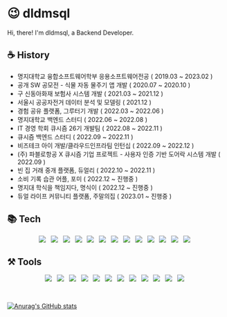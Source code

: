 # 😉 dldmsql

Hi, there! I'm dldmsql, a Backend Developer.

## ☕️ History
- 명지대학교 융합소프트웨어학부 응용소프트웨어전공 ( 2019.03 ~ 2023.02 )
- 공개 SW 공모전 - 식물 자동 물주기 앱 개발 ( 2020.07 ~ 2020.10 )
- 구 신동아화재 보험사 시스템 개발 ( 2021.03 ~ 2021.12 )
- 서울시 공공자전거 데이터 분석 및 모델링 ( 2021.12 )
- 경험 공유 플랫폼, 그루터기 개발 ( 2022.03 ~ 2022.06 )
- 명지대학교 백엔드 스터디 ( 2022.06 ~ 2022.08 )
- IT 경영 학회 큐시즘 26기 개발팀 ( 2022.08 ~ 2022.11 )
- 큐시즘 백엔드 스터디 ( 2022.09 ~ 2022.11 )
- 비즈테크 아이 개발/클라우드인프라팀 인턴십 ( 2022.09 ~ 2022.12 )
- (주) 파블로항공 X 큐시즘 기업 프로젝트 - 사용자 인증 기반 도어락 시스템 개발 ( 2022.09 )
- 빈 집 거래 중개 플랫폼, 듀얼리 ( 2022.10 ~ 2022.11 )
- 소비 기록 습관 어플, 포미 ( 2022.12 ~ 진행중 )
- 명지대 학식을 책임지다, 명식이 ( 2022.12 ~ 진행중 )
- 듀얼 라이프 커뮤니티 플랫폼, 주말의집 ( 2023.01 ~ 진행중 )

## 📚 Tech
<p align="center">
<img src="https://img.shields.io/badge/Spring-6DB33F?style=flat-square&logo=Spring&logoColor=white"/></a> &nbsp
<img src="https://img.shields.io/badge/Springboot-6DB33F?style=flat-square&logo=Springboot&logoColor=white"/></a> &nbsp
<img src ="https://img.shields.io/badge/java-007396.svg?&style=flat-square&logo=java&logoColor=white"/></a> &nbsp
<img src="https://img.shields.io/badge/MySQL-4479A1?style=flat-square&logo=MySQL&logoColor=white"/></a> &nbsp
<img src="https://img.shields.io/badge/MariaDB-003545?style=flat-square&logo=MariaDB&logoColor=white"/></a> &nbsp
<img src="https://img.shields.io/badge/MongoDB-47A248?style=flat-square&logo=MongoDB&logoColor=white"/></a> &nbsp
<img src="https://img.shields.io/badge/Redis-DC382D?style=flat-square&logo=Redis&logoColor=white"/></a> &nbsp
<img src="https://img.shields.io/badge/MyBatis-E34F26?style=flat-square&logo=MyBatis&logoColor=white"/></a> &nbsp
<img src="https://img.shields.io/badge/R-276DC3?style=flat-square&logo=R&logoColor=white"/></a> &nbsp
<img src="https://img.shields.io/badge/Nodejs-339933?style=flat-square&logo=Nodejs&logoColor=white"/> &nbsp
<img src="https://img.shields.io/badge/javascript-F7DF1E?style=flat-square&logo=javascript&logoColor=white"/> &nbsp
<img src="https://img.shields.io/badge/jQuery-0769AD?style=flat-square&logo=jQuery&logoColor=white"/> &nbsp
<img src="https://img.shields.io/badge/HTML5-E34F26?style=flat-square&logo=HTML5&logoColor=white"/> &nbsp
 </p>

## ⚒️ Tools
<p align="center">
<img src="https://img.shields.io/badge/intellij-000000?style=flat-square&logo=intellij idea&logoColor=white"/></a> &nbsp
<img src="https://img.shields.io/badge/eclipse-2C2255?style=flat-square&logo=eclipse ide&logoColor=white"/></a> &nbsp
<img src="https://img.shields.io/badge/android studio-3DDC84?style=flat-square&logo=android studio&logoColor=white"/></a> &nbsp
<img src="https://img.shields.io/badge/visual studio-007ACC?style=flat-square&logo=visual studio code&logoColor=white"/></a> &nbsp
<img src="https://img.shields.io/badge/Arduino-00979D?style=flat-square&logo=Arduino&logoColor=white"/></a> &nbsp
<img src="https://img.shields.io/badge/Postman-FF6C37?style=flat-square&logo=Postman&logoColor=white"/></a> &nbsp
<img src="https://img.shields.io/badge/Docker-2496ED?style=flat-square&logo=Docker&logoColor=white"/></a> &nbsp
<img src="https://img.shields.io/badge/Jira-0052CC?style=flat-square&logo=Jira&logoColor=white"/></a> &nbsp
<img src="https://img.shields.io/badge/Amazon AWS-232F3E?style=flat-square&logo=Amazon AWS&logoColor=white"/></a> &nbsp
<img src="https://img.shields.io/badge/Prometheus-E6522C?style=flat-square&logo=Prometheus&logoColor=white"/></a> &nbsp
<img src="https://img.shields.io/badge/Grafana-F46800?style=flat-square&logo=Grafana&logoColor=white"/></a> &nbsp
<img src="https://img.shields.io/badge/Swagger-85EA2D?style=flat-square&logo=Swagger&logoColor=white"/></a> &nbsp
 </p>

<br/>
<!-- [![Solved.ac Profile](http://mazassumnida.wtf/api/v2/generate_badge?boj=yhy5913)](https://solved.ac/yhy5913/) -->

[![Anurag's GitHub stats](https://github-readme-stats.vercel.app/api?username=dldmsql)](https://github.com/dldmsql/github-readme-stats)
